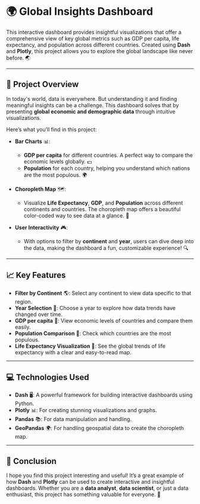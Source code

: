 # 🌍 **Global Insights Dashboard**

This interactive dashboard provides insightful visualizations that offer a comprehensive view of key global metrics such as GDP per capita, life expectancy, and population across different countries. Created using **Dash** and **Plotly**, this project allows you to explore the global landscape like never before. 🌏

---

## 🚀 **Project Overview**

In today's world, data is everywhere. But understanding it and finding meaningful insights can be a challenge. This dashboard solves that by presenting **global economic and demographic data** through intuitive visualizations.

Here’s what you’ll find in this project:

- **Bar Charts** 📊: 
  - **GDP per capita** for different countries. A perfect way to compare the economic levels globally. 💵
  - **Population** for each country, helping you understand which nations are the most populous. 🌍

- **Choropleth Map** 🗺️: 
  - Visualize **Life Expectancy**, **GDP**, and **Population** across different continents and countries. The choropleth map offers a beautiful color-coded way to see data at a glance. 🌈

- **User Interactivity** 🎮: 
  - With options to filter by **continent** and **year**, users can dive deep into the data, making the dashboard a fun, customizable experience! 🔍

---

## 📈 **Key Features**

- **Filter by Continent** 🌎: Select any continent to view data specific to that region.
- **Year Selection** 📅: Choose a year to explore how data trends have changed over time.
- **GDP per capita** 💸: View economic levels of countries and compare them easily.
- **Population Comparison** 👥: Check which countries are the most populous.
- **Life Expectancy Visualization** 💚: See the global trends of life expectancy with a clear and easy-to-read map.

---

## 💻 **Technologies Used**

- **Dash** 🖥️: A powerful framework for building interactive dashboards using Python.
- **Plotly** 📊: For creating stunning visualizations and graphs.
- **Pandas** 📚: For data manipulation and handling.
- **GeoPandas** 🌍: For handling geospatial data to create the choropleth map.

---

## 📝 **Conclusion**

I hope you find this project interesting and useful! It’s a great example of how **Dash** and **Plotly** can be used to create interactive and insightful dashboards. Whether you are a **data analyst**, **data scientist**, or just a data enthusiast, this project has something valuable for everyone. 🚀


